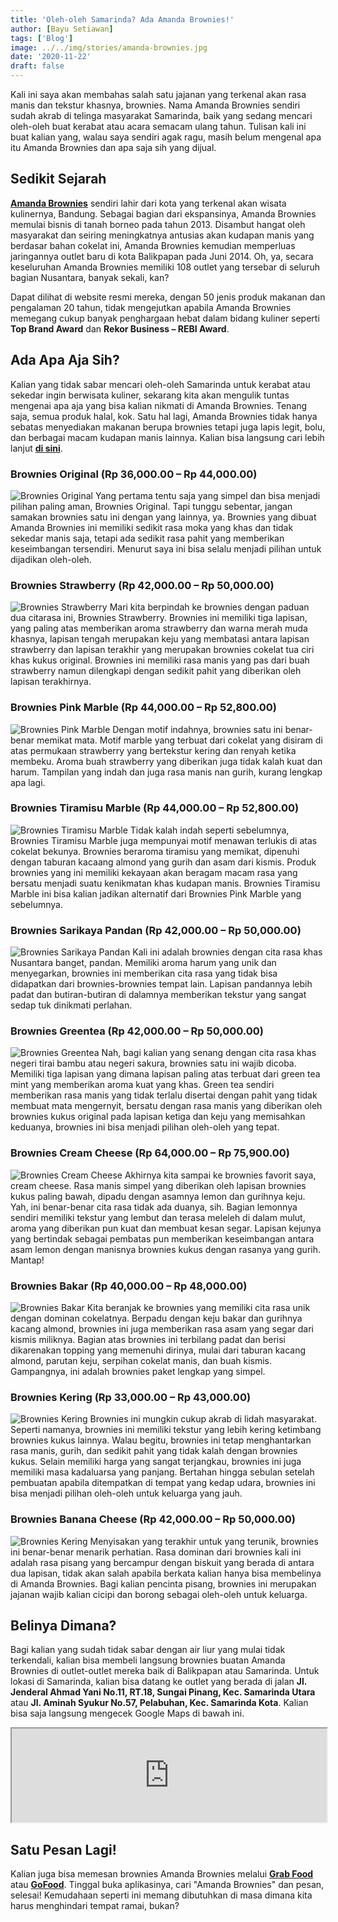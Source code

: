```yaml
---
title: 'Oleh-oleh Samarinda? Ada Amanda Brownies!'
author: [Bayu Setiawan]
tags: ['Blog']
image: ../../img/stories/amanda-brownies.jpg
date: '2020-11-22'
draft: false
---
```

Kali ini saya akan membahas salah satu jajanan yang terkenal akan rasa manis dan tekstur khasnya, brownies. Nama Amanda Brownies sendiri sudah akrab di telinga masyarakat Samarinda, baik yang sedang mencari oleh-oleh buat kerabat atau acara semacam ulang tahun. Tulisan kali ini buat kalian yang, walau saya sendiri agak ragu, masih belum mengenal apa itu Amanda Brownies dan apa saja sih yang dijual.

## Sedikit Sejarah

<a href="https://amandabrownies.co.id/" target="_blank" class="text-green"><b>Amanda Brownies</b></a> sendiri lahir dari kota yang terkenal akan wisata kulinernya, Bandung. Sebagai bagian dari ekspansinya, Amanda Brownies memulai bisnis di tanah borneo pada tahun 2013. Disambut hangat oleh masyarakat dan seiring meningkatnya antusias akan kudapan manis yang berdasar bahan cokelat ini, Amanda Brownies kemudian memperluas jaringannya outlet baru di kota Balikpapan pada Juni 2014. Oh, ya, secara keseluruhan Amanda Brownies memiliki 108 outlet yang tersebar di seluruh bagian Nusantara, banyak sekali, kan?

Dapat dilihat di website resmi mereka, dengan 50 jenis produk makanan dan pengalaman 20 tahun, tidak mengejutkan apabila Amanda Brownies memegang cukup banyak penghargaan hebat dalam bidang kuliner seperti <b class="text-green">Top Brand Award</b> dan <b class="text-green">Rekor Business – REBI Award</b>.

## Ada Apa Aja Sih?

Kalian yang tidak sabar mencari oleh-oleh Samarinda untuk kerabat atau sekedar ingin berwisata kuliner, sekarang kita akan mengulik tuntas mengenai apa aja yang bisa kalian nikmati di Amanda Brownies. Tenang saja, semua produk halal, kok. Satu hal lagi, Amanda Brownies tidak hanya sebatas menyediakan makanan berupa brownies tetapi juga lapis legit, bolu, dan berbagai macam kudapan manis lainnya. Kalian bisa langsung cari lebih lanjut <a href="https://amandabrownies.co.id/products/" target="_blank" class="text-green"><b>di sini</b></a>.

### Brownies Original (Rp 36,000.00 – Rp 44,000.00)
<img src="https://i.ibb.co/dct2cCv/Original.jpg" alt="Brownies Original"/>
Yang pertama tentu saja yang simpel dan bisa menjadi pilihan paling aman, Brownies Original. Tapi tunggu sebentar, jangan samakan brownies satu ini dengan yang lainnya, ya. Brownies yang dibuat Amanda Brownies ini memiliki sedikit rasa moka yang khas dan tidak sekedar manis saja, tetapi ada sedikit rasa pahit yang memberikan keseimbangan tersendiri. Menurut saya ini bisa selalu menjadi pilihan untuk dijadikan oleh-oleh.

### Brownies Strawberry (Rp 42,000.00 – Rp 50,000.00)
<img src="https://i.ibb.co/VmQ9mJ1/Strawberry.jpg" alt="Brownies Strawberry"/>
Mari kita berpindah ke brownies dengan paduan dua citarasa ini, Brownies Strawberry. Brownies ini memiliki tiga lapisan, yang paling atas memberikan aroma strawberry dan warna merah muda khasnya, lapisan tengah merupakan keju yang membatasi antara lapisan strawberry dan lapisan terakhir yang merupakan brownies cokelat tua ciri khas kukus original. Brownies ini memiliki rasa manis yang pas dari buah strawberry namun dilengkapi dengan sedikit pahit yang diberikan oleh lapisan terakhirnya.

### Brownies Pink Marble (Rp 44,000.00 – Rp 52,800.00)
<img src="https://i.ibb.co/v1qTMgv/Pink-Marbel.jpg" alt="Brownies Pink Marble"/>
Dengan motif indahnya, brownies satu ini benar-benar memikat mata. Motif marble yang terbuat dari cokelat yang disiram di atas permukaan strawberry yang bertekstur kering dan renyah ketika membeku. Aroma buah strawberry yang diberikan juga tidak kalah kuat dan harum. Tampilan yang indah dan juga rasa manis nan gurih, kurang lengkap apa lagi.

### Brownies Tiramisu Marble (Rp 44,000.00 – Rp 52,800.00)
<img src="https://i.ibb.co/N39vJdW/tiramisu-marbel.jpg" alt="Brownies Tiramisu Marble"/>
Tidak kalah indah seperti sebelumnya, Brownies Tiramisu Marble juga mempunyai motif menawan terlukis di atas cokelat bekunya. Brownies beraroma tiramisu yang memikat, dipenuhi dengan taburan kacaang almond yang gurih dan asam dari kismis. Produk brownies yang ini memiliki kekayaan akan beragam macam rasa yang bersatu menjadi suatu kenikmatan khas kudapan manis. Brownies Tiramisu Marble ini bisa kalian jadikan alternatif dari Brownies Pink Marble yang sebelumnya.

### Brownies Sarikaya Pandan (Rp 42,000.00 – Rp 50,000.00)
<img src="https://i.ibb.co/HpSdSnG/Sarikaya-Pandan.jpg" alt="Brownies Sarikaya Pandan"/>
Kali ini adalah brownies dengan cita rasa khas Nusantara banget, pandan. Memiliki aroma harum yang unik dan menyegarkan, brownies ini memberikan cita rasa yang tidak bisa didapatkan dari brownies-brownies tempat lain. Lapisan pandannya lebih padat dan butiran-butiran di dalamnya memberikan tekstur yang sangat sedap tuk dinikmati perlahan. 

### Brownies Greentea (Rp 42,000.00 – Rp 50,000.00)
<img src="https://i.ibb.co/HYwC7Zx/Greentea.jpg" alt="Brownies Greentea"/>
Nah, bagi kalian yang senang dengan cita rasa khas negeri tirai bambu atau negeri sakura, brownies satu ini wajib dicoba. Memiliki tiga lapisan yang dimana lapisan paling atas terbuat dari green tea mint yang memberikan aroma kuat yang khas. Green tea sendiri memberikan rasa manis yang tidak terlalu disertai dengan pahit yang tidak membuat mata mengernyit, bersatu dengan rasa manis yang diberikan oleh brownies kukus original pada lapisan ketiga dan keju yang memisahkan keduanya, brownies ini bisa menjadi pilihan oleh-oleh yang tepat.

### Brownies Cream Cheese (Rp 64,000.00 – Rp 75,900.00)

<img src="https://i.ibb.co/0fRZJfN/CHEESE-1.jpg" alt="Brownies Cream Cheese"/>
Akhirnya kita sampai ke brownies favorit saya, cream cheese. Rasa manis simpel yang diberikan oleh lapisan brownies kukus paling bawah, dipadu dengan asamnya lemon dan gurihnya keju. Yah, ini benar-benar cita rasa tidak ada duanya, sih. Bagian lemonnya sendiri memiliki tekstur yang lembut dan terasa meleleh di dalam mulut, aroma yang diberikan pun kuat dan membuat kesan segar. Lapisan kejunya yang bertindak sebagai pembatas pun memberikan keseimbangan antara asam lemon dengan manisnya brownies kukus dengan rasanya yang gurih. Mantap!

### Brownies Bakar (Rp 40,000.00 – Rp 48,000.00)
<img src="https://i.ibb.co/ZhH7dwz/BROWNIES-KERING.jpg" alt="Brownies Bakar"/>
Kita beranjak ke brownies yang memiliki cita rasa unik dengan dominan cokelatnya. Berpadu dengan keju bakar dan gurihnya kacang almond, brownies ini juga memberikan rasa asam yang segar dari kismis miliknya. Bagian atas brownies ini terbilang padat dan berisi dikarenakan topping yang memenuhi dirinya, mulai dari taburan kacang almond, parutan keju, serpihan cokelat manis, dan buah kismis. Gampangnya, ini adalah brownies paket lengkap yang simpel.

### Brownies Kering (Rp 33,000.00 – Rp 43,000.00)
<img src="https://i.ibb.co/tL8sK9R/BROWNIES-BAKAR.jpg" alt="Brownies Kering"/>
Brownies ini mungkin cukup akrab di lidah masyarakat. Seperti namanya, brownies ini memiliki tekstur yang lebih kering ketimbang brownies kukus lainnya. Walau begitu, brownies ini tetap menghantarkan rasa manis, gurih, dan sedikit pahit yang tidak kalah dengan brownies kukus. Selain memiliki harga yang sangat terjangkau, brownies ini juga memiliki masa kadaluarsa yang panjang. Bertahan hingga sebulan setelah pembuatan apabila ditempatkan di tempat yang kedap udara, brownies ini bisa menjadi pilihan oleh-oleh untuk keluarga yang jauh.

### Brownies Banana Cheese (Rp 42,000.00 – Rp 50,000.00)
<img src="https://i.ibb.co/824FqBd/BANANA-CHEESE.jpg" alt="Brownies Kering"/>
Menyisakan yang terakhir untuk yang terunik, brownies ini benar-benar menarik perhatian. Rasa dominan dari brownies kali ini adalah rasa pisang yang bercampur dengan biskuit yang berada di antara dua lapisan, tidak akan salah apabila berkata kalian hanya bisa membelinya di Amanda Brownies. Bagi kalian pencinta pisang, brownies ini merupakan jajanan wajib kalian cicipi dan borong sebagai oleh-oleh untuk keluarga.

## Belinya Dimana?

Bagi kalian yang sudah tidak sabar dengan air liur yang mulai tidak terkendali, kalian bisa membeli langsung brownies buatan Amanda Brownies di outlet-outlet mereka baik di Balikpapan atau Samarinda. Untuk lokasi di Samarinda, kalian bisa datang ke outlet yang berada di jalan <b class="text-green">Jl. Jenderal Ahmad Yani No.11, RT.18, Sungai Pinang, Kec. Samarinda Utara</b> atau <b class="text-green">Jl. Aminah Syukur No.57, Pelabuhan, Kec. Samarinda Kota</b>. Kalian bisa saja langsung mengecek Google Maps di bawah ini.

<iframe style="width:100%;" src="https://www.google.com/maps/embed/v1/place?key=AIzaSyDNsicAsP6-VuGtAb1O9riI3oc_NOb7IOU&amp;q=Amanda+Brownies"></iframe>

## Satu Pesan Lagi!

Kalian juga bisa memesan brownies Amanda Brownies melalui <a href="https://food.grab.com/id/id/restaurant/amanda-brownies-kukus-ngempon-delivery/6-CZATTX3HT8KHJ2" target="_blank" class="text-green"><b>Grab Food</b></a> atau <a href="https://gofood.co.id/english/samarinda/restaurant/amanda-brownies-express-bung-tomo-f7d2e1e6-2da0-4e7c-8858-b5e97fcee50d" target="_blank" class="text-green"><b>GoFood</b></a>. Tinggal buka aplikasinya, cari "Amanda Brownies" dan pesan, selesai! Kemudahaan seperti ini memang dibutuhkan di masa dimana kita harus menghindari tempat ramai, bukan?